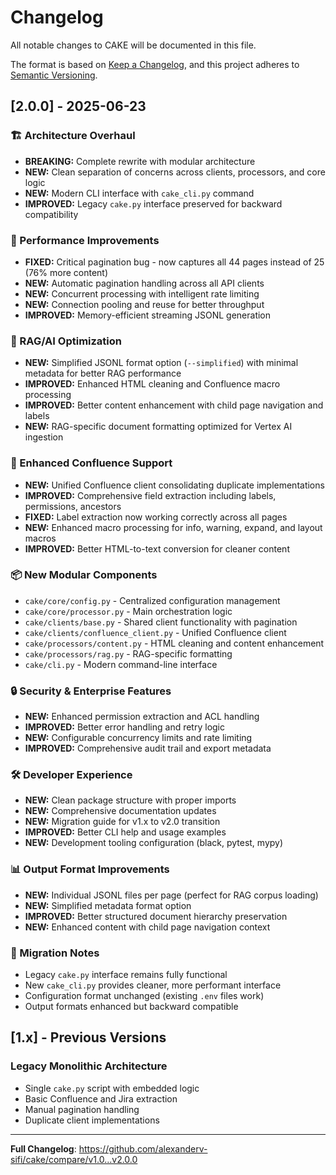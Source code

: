 # Changelog

All notable changes to CAKE will be documented in this file.

The format is based on [Keep a Changelog](https://keepachangelog.com/en/1.0.0/),
and this project adheres to [Semantic Versioning](https://semver.org/spec/v2.0.0.html).

## [2.0.0] - 2025-06-23

### 🏗️ Architecture Overhaul
- **BREAKING:** Complete rewrite with modular architecture
- **NEW:** Clean separation of concerns across clients, processors, and core logic
- **NEW:** Modern CLI interface with `cake_cli.py` command
- **IMPROVED:** Legacy `cake.py` interface preserved for backward compatibility

### 🚀 Performance Improvements
- **FIXED:** Critical pagination bug - now captures all 44 pages instead of 25 (76% more content)
- **NEW:** Automatic pagination handling across all API clients
- **NEW:** Concurrent processing with intelligent rate limiting
- **NEW:** Connection pooling and reuse for better throughput
- **IMPROVED:** Memory-efficient streaming JSONL generation

### 🤖 RAG/AI Optimization
- **NEW:** Simplified JSONL format option (`--simplified`) with minimal metadata for better RAG performance  
- **IMPROVED:** Enhanced HTML cleaning and Confluence macro processing
- **IMPROVED:** Better content enhancement with child page navigation and labels
- **NEW:** RAG-specific document formatting optimized for Vertex AI ingestion

### 🔧 Enhanced Confluence Support
- **NEW:** Unified Confluence client consolidating duplicate implementations
- **IMPROVED:** Comprehensive field extraction including labels, permissions, ancestors
- **FIXED:** Label extraction now working correctly across all pages
- **NEW:** Enhanced macro processing for info, warning, expand, and layout macros
- **IMPROVED:** Better HTML-to-text conversion for cleaner content

### 📦 New Modular Components
- `cake/core/config.py` - Centralized configuration management
- `cake/core/processor.py` - Main orchestration logic  
- `cake/clients/base.py` - Shared client functionality with pagination
- `cake/clients/confluence_client.py` - Unified Confluence client
- `cake/processors/content.py` - HTML cleaning and content enhancement
- `cake/processors/rag.py` - RAG-specific formatting
- `cake/cli.py` - Modern command-line interface

### 🔒 Security & Enterprise Features
- **NEW:** Enhanced permission extraction and ACL handling
- **IMPROVED:** Better error handling and retry logic
- **NEW:** Configurable concurrency limits and rate limiting
- **IMPROVED:** Comprehensive audit trail and export metadata

### 🛠️ Developer Experience
- **NEW:** Clean package structure with proper imports
- **NEW:** Comprehensive documentation updates
- **NEW:** Migration guide for v1.x to v2.0 transition
- **IMPROVED:** Better CLI help and usage examples
- **NEW:** Development tooling configuration (black, pytest, mypy)

### 📊 Output Format Improvements
- **NEW:** Individual JSONL files per page (perfect for RAG corpus loading)
- **NEW:** Simplified metadata format option
- **IMPROVED:** Better structured document hierarchy preservation
- **NEW:** Enhanced content with child page navigation context

### 🔄 Migration Notes
- Legacy `cake.py` interface remains fully functional
- New `cake_cli.py` provides cleaner, more performant interface
- Configuration format unchanged (existing `.env` files work)
- Output formats enhanced but backward compatible

## [1.x] - Previous Versions

### Legacy Monolithic Architecture
- Single `cake.py` script with embedded logic
- Basic Confluence and Jira extraction
- Manual pagination handling
- Duplicate client implementations

---

**Full Changelog**: https://github.com/alexanderv-sifi/cake/compare/v1.0...v2.0.0